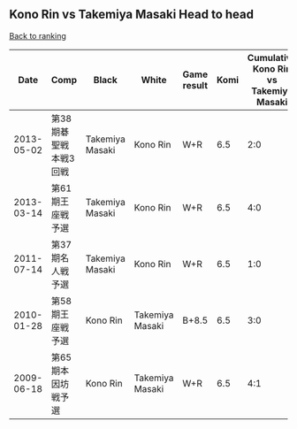 ## Kono Rin vs Takemiya Masaki Head to head

[Back to ranking](../../index.md)




| **Date** | **Comp** | **Black** | **White** | **Game result** | **Komi** | **Cumulative Kono Rin vs Takemiya Masaki** | **Kono Rin streak** | **Takemiya Masaki streak** | 
| --- | --- | --- | --- | --- | --- | --- | --- | --- |
| 2013-05-02 | 第38期碁聖戦本戦3回戦 | Takemiya Masaki | Kono Rin | W+R | 6.5 | 2:0 | 2 | 0 | 
| 2013-03-14 | 第61期王座戦予選 | Takemiya Masaki | Kono Rin | W+R | 6.5 | 4:0 | 4 | 0 | 
| 2011-07-14 | 第37期名人戦予選 | Takemiya Masaki | Kono Rin | W+R | 6.5 | 1:0 | 1 | 0 | 
| 2010-01-28 | 第58期王座戦予選 | Kono Rin | Takemiya Masaki | B+8.5 | 6.5 | 3:0 | 3 | 0 | 
| 2009-06-18 | 第65期本因坊戦予選 | Kono Rin | Takemiya Masaki | W+R | 6.5 | 4:1 | 0 | 1 |




